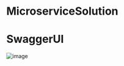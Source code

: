 # MicroserviceSolution

# SwaggerUI
![image](https://github.com/mukund720/MicroserviceSolution/assets/11161480/f0e04ce2-9a9d-495c-9eb4-4d55632f89cd)
